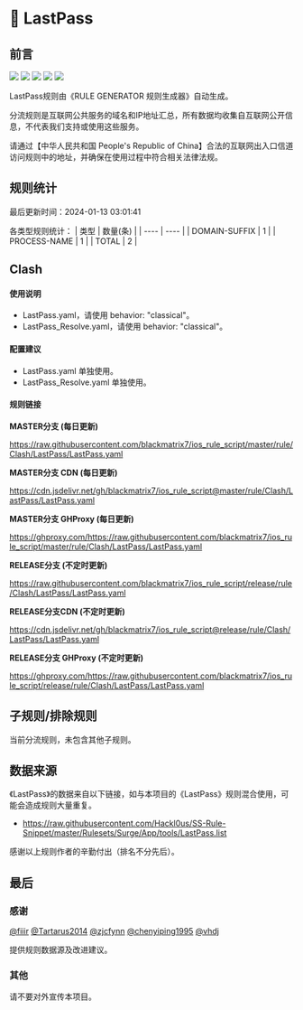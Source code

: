 # 🧸 LastPass

## 前言

![](https://shields.io/badge/-移除重复规则-ff69b4) ![](https://shields.io/badge/-DOMAIN与DOMAIN--SUFFIX合并-green) ![](https://shields.io/badge/-DOMAIN--SUFFIX间合并-critical) ![](https://shields.io/badge/-DOMAIN--SUFFIX与DOMAIN--KEYWORD合并-blue) ![](https://shields.io/badge/-IP--CIDR(6)合并-blueviolet) 

LastPass规则由《RULE GENERATOR 规则生成器》自动生成。

分流规则是互联网公共服务的域名和IP地址汇总，所有数据均收集自互联网公开信息，不代表我们支持或使用这些服务。

请通过【中华人民共和国 People's Republic of China】合法的互联网出入口信道访问规则中的地址，并确保在使用过程中符合相关法律法规。

## 规则统计

最后更新时间：2024-01-13 03:01:41

各类型规则统计：
| 类型 | 数量(条)  | 
| ---- | ----  |
| DOMAIN-SUFFIX | 1  | 
| PROCESS-NAME | 1  | 
| TOTAL | 2  | 


## Clash 

#### 使用说明
- LastPass.yaml，请使用 behavior: "classical"。
- LastPass_Resolve.yaml，请使用 behavior: "classical"。

#### 配置建议
- LastPass.yaml 单独使用。
- LastPass_Resolve.yaml 单独使用。

#### 规则链接
**MASTER分支 (每日更新)**

https://raw.githubusercontent.com/blackmatrix7/ios_rule_script/master/rule/Clash/LastPass/LastPass.yaml

**MASTER分支 CDN (每日更新)**

https://cdn.jsdelivr.net/gh/blackmatrix7/ios_rule_script@master/rule/Clash/LastPass/LastPass.yaml

**MASTER分支 GHProxy (每日更新)**

https://ghproxy.com/https://raw.githubusercontent.com/blackmatrix7/ios_rule_script/master/rule/Clash/LastPass/LastPass.yaml

**RELEASE分支 (不定时更新)**

https://raw.githubusercontent.com/blackmatrix7/ios_rule_script/release/rule/Clash/LastPass/LastPass.yaml

**RELEASE分支CDN (不定时更新)**

https://cdn.jsdelivr.net/gh/blackmatrix7/ios_rule_script@release/rule/Clash/LastPass/LastPass.yaml

**RELEASE分支 GHProxy (不定时更新)**

https://ghproxy.com/https://raw.githubusercontent.com/blackmatrix7/ios_rule_script/release/rule/Clash/LastPass/LastPass.yaml

## 子规则/排除规则


当前分流规则，未包含其他子规则。

## 数据来源

《LastPass》的数据来自以下链接，如与本项目的《LastPass》规则混合使用，可能会造成规则大量重复。

- https://raw.githubusercontent.com/Hackl0us/SS-Rule-Snippet/master/Rulesets/Surge/App/tools/LastPass.list


感谢以上规则作者的辛勤付出（排名不分先后）。

## 最后

### 感谢

[@fiiir](https://github.com/fiiir) [@Tartarus2014](https://github.com/Tartarus2014) [@zjcfynn](https://github.com/zjcfynn) [@chenyiping1995](https://github.com/chenyiping1995) [@vhdj](https://github.com/vhdj)

提供规则数据源及改进建议。

### 其他

请不要对外宣传本项目。
